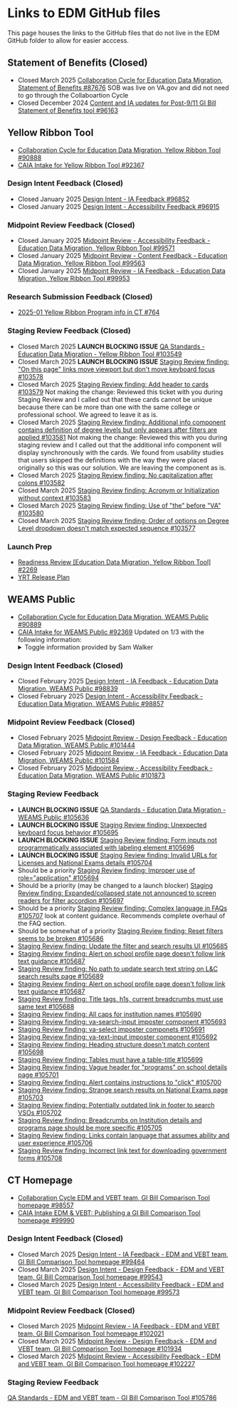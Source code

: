 # Links to EDM GitHub files
This page houses the links to the GitHub files that do not live in the EDM GitHub folder to allow for easier acccess.

## Statement of Benefits (Closed)
- Closed March 2025 [Collaboration Cycle for Education Data Migration, Statement of Benefits #87676](https://github.com/department-of-veterans-affairs/va.gov-team/issues/87676) SOB was live on VA.gov and did not need to go through the Collaboartion Cycle 
- Closed December 2024 [Content and IA updates for Post-9/11 GI Bill Statement of Benefits tool #96163](https://github.com/department-of-veterans-affairs/va.gov-team/issues/96163#issuecomment-2465793582)

## Yellow Ribbon Tool
- [Collaboration Cycle for Education Data Migration, Yellow Ribbon Tool #90888](https://github.com/department-of-veterans-affairs/va.gov-team/issues/90888)
- [CAIA Intake for Yellow Ribbon Tool #92367](https://github.com/department-of-veterans-affairs/va.gov-team/issues/92367)

### Design Intent Feedback (Closed)
- Closed January 2025 [Design Intent - IA Feedback #96852](https://github.com/department-of-veterans-affairs/va.gov-team/issues/96852#event-15254368406) 
- Closed January 2025 [Design Intent - Accessibility Feedback #96915](https://github.com/department-of-veterans-affairs/va.gov-team/issues/96915#event-15270298759) 

### Midpoint Review Feedback (Closed)
- Closed January 2025 [Midpoint Review - Accessibility Feedback - Education Data Migration, Yellow Ribbon Tool #99571](https://github.com/department-of-veterans-affairs/va.gov-team/issues/99571#event-15736459684) 
- Closed January 2025 [Midpoint Review - Content Feedback - Education Data Migration, Yellow Ribbon Tool #99563](https://github.com/department-of-veterans-affairs/va.gov-team/issues/99563)
- Closed January 2025 [Midpoint Review - IA Feedback - Education Data Migration, Yellow Ribbon Tool #99953](https://github.com/department-of-veterans-affairs/va.gov-team/issues/99953#event-15810387277) 

### Research Submission Feedback (Closed)
- [2025-01 Yellow Ribbon Program info in CT #764](https://github.com/department-of-veterans-affairs/va.gov-research-repository/issues/764)

### Staging Review Feedback (Closed)
- Closed March 2025 **LAUNCH BLOCKING ISSUE** [QA Standards - Education Data Migration - Yellow Ribbon Tool #103549](https://github.com/department-of-veterans-affairs/va.gov-team/issues/103549#event-16390815495)
- Closed March 2025 **LAUNCH BLOCKING ISSUE** [Staging Review finding: "On this page" links move viewport but don't move keyboard focus #103578](https://github.com/department-of-veterans-affairs/va.gov-team/issues/103578#event-16405016469)
- Closed March 2025 [Staging Review finding: Add header to cards #103579](https://github.com/department-of-veterans-affairs/va.gov-team/issues/103579#event-16405016903) Not making the change: Reviewed this ticket with you during Staging Review and I called out that these cards cannot be unique because there can be more than one with the same college or professional school. We agreed to leave it as is.
- Closed March 2025 [Staging Review finding: Additional info component contains definition of degree levels but only appears after filters are applied #103581](https://github.com/department-of-veterans-affairs/va.gov-team/issues/103581#event-16405017776) Not making the change: Reviewed this with you during staging review and I called out that the additional info component will display synchronously with the cards. We found from usability studies that users skipped the definitions with the way they were placed originally so this was our solution. We are leaving the component as is.
- Closed March 2025 [Staging Review finding: No capitalization after colons #103582](https://github.com/department-of-veterans-affairs/va.gov-team/issues/103582#event-16405018216)
- Closed March 2025 [Staging Review finding: Acronym or Initialization without context #103583](https://github.com/department-of-veterans-affairs/va.gov-team/issues/103583#event-16405018622)
- Closed March 2025 [Staging Review finding: Use of "the" before "VA"  #103580](https://github.com/department-of-veterans-affairs/va.gov-team/issues/103580#event-16405017312)
- Closed March 2025 [Staging Review finding: Order of options on Degree Level dropdown doesn't match expected sequence #103577](https://github.com/department-of-veterans-affairs/va.gov-team/issues/103577#event-16405015903)

### Launch Prep
- [Readiness Review [Education Data Migration, Yellow Ribbon Tool] #2269](https://github.com/department-of-veterans-affairs/va.gov-team-sensitive/issues/2269) 
- [YRT Release Plan](https://github.com/department-of-veterans-affairs/va.gov-team/blob/master/products/education-data-migration/edm-yellow-ribbon-program-information-in-comparison-tool-release-plan.md)

## WEAMS Public 
- [Collaboration Cycle for Education Data Migration, WEAMS Public #90889](https://github.com/department-of-veterans-affairs/va.gov-team/issues/90889)
- [CAIA Intake for WEAMS Public #92369](https://github.com/department-of-veterans-affairs/va.gov-team/issues/92369)
  Updated on 1/3 with the following information:
  <details>
  <summary>Toggle information provided by Sam Walker</summary>
  Adding my recommendations here, for record-keeping, on the question of how to name institutions sub-pages:
  I discussed with Sneha and Jen, and then also discussed in OCTO slack with Ariana.
  Two options:
  Adjust the breadcrumbs to include the institution name, rather than the current tool behavior of listing "Institution details" in the breadcrumb for each institution. Doing this means that the H1 of any sub-pages of the institution page should generally have lengths that are within the character limit.
  The opportunities here are:
    a) gives the tool breadcrumbs that are consistent with users' experiences across va.gov
    b) brings the tool into alignment with VADS guidance on aligning H1s and breadcrumbs and how breadcrumbs
    c) solves the H1 length issue in most cases.
  The risks here are:
    a) requires development time
    b) if there are a few sub-pages with very long titles, the team would need to either define a pattern for shortening these or create one-off manual solutions for shortening those strings.
  Retain the current breadcrumb structure, using "Institution details" for all institution pages, in which case institution sub-page H1s would likely list both the institution name and the title of the sub-page, to help the user stay oriented in the tool.
  The opportunities here are:
    a) provides solution #1 queued up in the backlog for a future team to pick up and implement as part of future work in the tool,
    b) short-term solution that allows the team to not re-work the breadcrumbs as part of current scope.
  Risks here are:
    a) the tool's breadcrumbs, which are currently out of alignment with VADS breadcrumb guidance, would stay out of alignment.
    b) H1s would also be out of alignment with VADS character counts guidance
  The character limit for these pages is technically 52 characters.
  I think option 1 would be the way to alleviate the issue, and that's what I advise. And also, I know that a lot of variables - including go-live timelines and engineering capacity - means that it's not always possible to do everything. Which is why, as part of option 2, I'd advise adding these changes to a future backlog if this isn't the time to implement them. My recommendation is check these two options with decision-makers so that Design has clear guidance on whether the scope can include adjusting the breadcrumb structure (which should solve most of the H1 length issue), or sticking with the current not-aligned approach for now and moving this change to the backlog.
</details>

### Design Intent Feedback (Closed)
- Closed February 2025 [Design Intent - IA Feedback - Education Data Migration, WEAMS Public #98839](https://github.com/department-of-veterans-affairs/va.gov-team/issues/98839#event-15607359715)
- Closed February 2025 [Design Intent - Accessibility Feedback - Education Data Migration, WEAMS Public #98857](https://github.com/department-of-veterans-affairs/va.gov-team/issues/98857#event-15611083835)

### Midpoint Review Feedback (Closed)
- Closed February 2025 [Midpoint Review - Design Feedback - Education Data Migration, WEAMS Public #101444](https://github.com/department-of-veterans-affairs/va.gov-team/issues/101444#event-16030284079) 
- Closed February 2025 [Midpoint Review - IA Feedback - Education Data Migration, WEAMS Public #101584](https://github.com/department-of-veterans-affairs/va.gov-team/issues/101584#event-16035612020) 
- Closed February 2025 [Midpoint Review - Accessibility Feedback - Education Data Migration, WEAMS Public #101873](https://github.com/department-of-veterans-affairs/va.gov-team/issues/101873#event-16084759168)

### Staging Review Feedback
- **LAUNCH BLOCKING ISSUE** [QA Standards - Education Data Migration - WEAMS Public #105636](https://github.com/department-of-veterans-affairs/va.gov-team/issues/105636#event-16881428829)
- **LAUNCH BLOCKING ISSUE** [Staging Review finding: Unexpected keyboard focus behavior #105695](https://github.com/department-of-veterans-affairs/va.gov-team/issues/105695#event-16914796554)
- **LAUNCH BLOCKING ISSUE** [Staging Review finding: Form inputs not programmatically associated with labeling element #105696](https://github.com/department-of-veterans-affairs/va.gov-team/issues/105696#event-16914797319)
- **LAUNCH BLOCKING ISSUE** [Staging Review finding: Invalid URLs for Licenses and National Exams details #105704](https://github.com/department-of-veterans-affairs/va.gov-team/issues/105704#event-16914802090)
- Should be a priority [Staging Review finding: Improper use of role="application" #105694](https://github.com/department-of-veterans-affairs/va.gov-team/issues/105694#event-16914795852)
- Should be a priority (may be changed to a launch blocker) [Staging Review finding: Expanded/collapsed state not announced to screen readers for filter accordion #105697](https://github.com/department-of-veterans-affairs/va.gov-team/issues/105697#event-16914797927)
- Should be a priority [Staging Review finding: Complex language in FAQs  #105707](https://github.com/department-of-veterans-affairs/va.gov-team/issues/105707#event-16914818242) look at content guidance. Recommends complete overhaul of the FAQ section. 
- Should be somewhat of a priority [Staging Review finding: Reset filters seems to be broken #105686](https://github.com/department-of-veterans-affairs/va.gov-team/issues/105686)
- [Staging Review finding: Update the filter and search results UI #105685](https://github.com/department-of-veterans-affairs/va.gov-team/issues/105685#event-16914790161)
- [Staging Review finding: Alert on school profile page doesn't follow link text guidance #105687](https://github.com/department-of-veterans-affairs/va.gov-team/issues/105687#event-16914791289)
- [Staging Review finding: No path to update search text string on L&C search results page #105689](https://github.com/department-of-veterans-affairs/va.gov-team/issues/105689#event-16914792453)
- [Staging Review finding: Alert on school profile page doesn't follow link text guidance #105687](https://github.com/department-of-veterans-affairs/va.gov-team/issues/105687)
- [Staging Review finding: Title tags, h1s, current breadcrumbs must use same text #105688](https://github.com/department-of-veterans-affairs/va.gov-team/issues/105688#event-16914791900)
- [Staging Review finding: All caps for institution names #105690](https://github.com/department-of-veterans-affairs/va.gov-team/issues/105690#event-16914793004)
- [Staging Review finding: va-search-input imposter component #105693](https://github.com/department-of-veterans-affairs/va.gov-team/issues/105693#event-16914795217)
- [Staging Review finding: va-select imposter componets #105691](https://github.com/department-of-veterans-affairs/va.gov-team/issues/105691#event-16914793660)
- [Staging Review finding: va-text-input imposter component  #105692](https://github.com/department-of-veterans-affairs/va.gov-team/issues/105692#event-16914794616)
- [Staging Review finding: Heading structure doesn't match content #105698](https://github.com/department-of-veterans-affairs/va.gov-team/issues/105698#event-16914798436)
- [Staging Review finding: Tables must have a table-title #105699](https://github.com/department-of-veterans-affairs/va.gov-team/issues/105699#event-16914799002)
- [Staging Review finding: Vague header for "programs" on school details page #105701](https://github.com/department-of-veterans-affairs/va.gov-team/issues/105701#event-16914800261)
- [Staging Review finding: Alert contains instructions to "click" #105700](https://github.com/department-of-veterans-affairs/va.gov-team/issues/105700#event-16914799640)
- [Staging Review finding: Strange search results on National Exams page #105703](https://github.com/department-of-veterans-affairs/va.gov-team/issues/105703#event-16914801278)
- [Staging Review finding: Potentially outdated link in footer to search VSOs #105702](https://github.com/department-of-veterans-affairs/va.gov-team/issues/105702#event-16914800787)
- [Staging Review finding: Breadcrumbs on Institution details and programs page should be more specific #105705](https://github.com/department-of-veterans-affairs/va.gov-team/issues/105705#event-16914817115)
- [Staging Review finding: Links contain language that assumes ability and user experience #105706](https://github.com/department-of-veterans-affairs/va.gov-team/issues/105706#event-16914817741)
- [Staging Review finding: Incorrect link text for downloading government forms #105708](https://github.com/department-of-veterans-affairs/va.gov-team/issues/105708#event-16914818729)

## CT Homepage
- [Collaboration Cycle EDM and VEBT team, GI Bill Comparison Tool homepage #98557](https://github.com/department-of-veterans-affairs/va.gov-team/issues/98557)
- [CAIA Intake EDM & VEBT: Publishing a GI Bill Comparison Tool homepage #99990](https://github.com/department-of-veterans-affairs/va.gov-team/issues/99990)

### Design Intent Feedback (Closed)
- Closed March 2025 [Design Intent - IA Feedback - EDM and VEBT team, GI Bill Comparison Tool homepage #99464](https://github.com/department-of-veterans-affairs/va.gov-team/issues/99464#event-15708767113)
- Closed March 2025 [Design Intent - Design Feedback - EDM and VEBT team, GI Bill Comparison Tool homepage #99543](https://github.com/department-of-veterans-affairs/va.gov-team/issues/99543#event-15733018527)
- Closed March 2025 [Design Intent - Accessibility Feedback - EDM and VEBT team, GI Bill Comparison Tool homepage #99573](https://github.com/department-of-veterans-affairs/va.gov-team/issues/99573#event-15736614996)

### Midpoint Review Feedback (Closed)
- Closed March 2025 [Midpoint Review - IA Feedback - EDM and VEBT team, GI Bill Comparison Tool homepage #102021](https://github.com/department-of-veterans-affairs/va.gov-team/issues/102021#event-16110612222)
- Closed March 2025 [Midpoint Review - Design Feedback - EDM and VEBT team, GI Bill Comparison Tool homepage #101934](https://github.com/department-of-veterans-affairs/va.gov-team/issues/101934#event-16096543265)
- Closed March 2025 [Midpoint Review - Accessibility Feedback - EDM and VEBT team, GI Bill Comparison Tool homepage #102227](https://github.com/department-of-veterans-affairs/va.gov-team/issues/102227#event-16133713720)

### Staging Review Feedback
[QA Standards - EDM and VEBT team - GI Bill Comparison Tool #105786](https://github.com/department-of-veterans-affairs/va.gov-team/issues/105786#event-16930581450)
